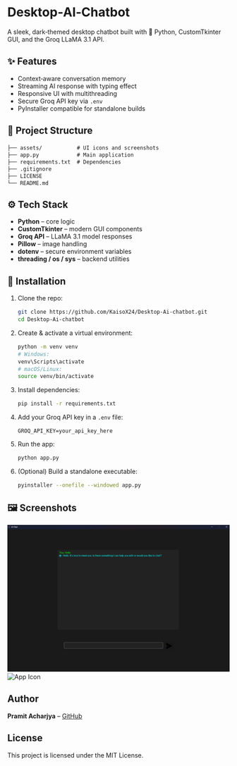 
# Desktop‑AI‑Chatbot

A sleek, dark‑themed desktop chatbot built with 🐍 Python, CustomTkinter GUI, and the Groq LLaMA 3.1 API.

## ✨ Features
- Context‑aware conversation memory
- Streaming AI response with typing effect
- Responsive UI with multithreading
- Secure Groq API key via `.env`
- PyInstaller compatible for standalone builds

## 📂 Project Structure
```
├── assets/           # UI icons and screenshots  
├── app.py            # Main application  
├── requirements.txt  # Dependencies  
├── .gitignore        
├── LICENSE           
└── README.md         
```

## ⚙️ Tech Stack
- **Python** – core logic  
- **CustomTkinter** – modern GUI components  
- **Groq API** – LLaMA 3.1 model responses  
- **Pillow** – image handling  
- **dotenv** – secure environment variables  
- **threading / os / sys** – backend utilities  

## 🧩 Installation

1. Clone the repo:
   ```bash
   git clone https://github.com/KaisoX24/Desktop-Ai-chatbot.git
   cd Desktop-Ai-chatbot
   ```

2. Create & activate a virtual environment:
   ```bash
   python -m venv venv
   # Windows:
   venv\Scripts\activate
   # macOS/Linux:
   source venv/bin/activate
   ```

3. Install dependencies:
   ```bash
   pip install -r requirements.txt
   ```

4. Add your Groq API key in a `.env` file:
   ```
   GROQ_API_KEY=your_api_key_here
   ```

5. Run the app:
   ```bash
   python app.py
   ```

6. (Optional) Build a standalone executable:
   ```bash
   pyinstaller --onefile --windowed app.py
   ```

## 🖼️ Screenshots
![Chat Window](assets/screenshot.png)
![App Icon](assets/app_icon.png)

## Author
**Pramit Acharjya** – [GitHub](https://github.com/KaisoX24)

## License
This project is licensed under the MIT License.
